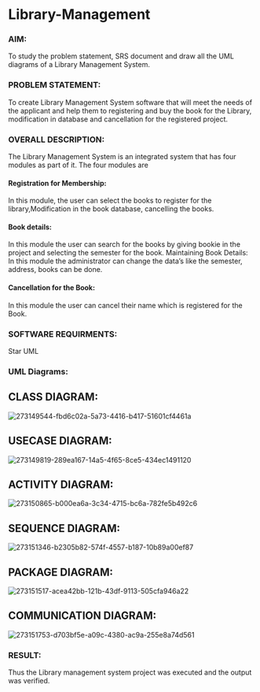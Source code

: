 # Library-Management
### AIM:
To study the problem statement, SRS document and draw all the UML diagrams of a Library Management System.
### PROBLEM STATEMENT:
To create Library Management System software that will meet the needs of the applicant
and help them to registering and buy the book for the Library, modification in database and
cancellation for the registered project.
### OVERALL DESCRIPTION:
The Library Management System is an integrated system that has four modules as part of
it. The four modules are
#### Registration for Membership:
In this module, the user can select the books to register for the library,Modification in the book
database, cancelling the books.
#### Book details:
In this module the user can search for the books by giving bookie in the project and selecting
the semester for the book.
Maintaining Book Details:
In this module the administrator can change the data’s like the semester, address, books can be
done.
#### Cancellation for the Book:
In this module the user can cancel their name which is registered for the Book.
### SOFTWARE REQUIRMENTS:
Star UML
### UML Diagrams:
## CLASS DIAGRAM:
![273149544-fbd6c02a-5a73-4416-b417-51601cf4461a](https://github.com/Yogeshvar005/Library-Management/assets/113497367/f0a41f37-6bd7-4dd0-a173-09eb0e9a0fae)
## USECASE DIAGRAM:
![273149819-289ea167-14a5-4f65-8ce5-434ec1491120](https://github.com/Yogeshvar005/Library-Management/assets/113497367/cf569e8a-c60d-4561-9d83-42cac2fa4cf0)
## ACTIVITY DIAGRAM:
![273150865-b000ea6a-3c34-4715-bc6a-782fe5b492c6](https://github.com/Yogeshvar005/Library-Management/assets/113497367/13f0a705-efc2-4bc9-a33a-0780b9ba2f57)
## SEQUENCE DIAGRAM:
![273151346-b2305b82-574f-4557-b187-10b89a00ef87](https://github.com/Yogeshvar005/Library-Management/assets/113497367/91ab1b4f-f90e-420c-9984-1e0e8ada1832)
## PACKAGE DIAGRAM:
![273151517-acea42bb-121b-43df-9113-505cfa946a22](https://github.com/Yogeshvar005/Library-Management/assets/113497367/2e2708ba-1d0f-408a-b865-af2abd2dbb31)
## COMMUNICATION DIAGRAM:
![273151753-d703bf5e-a09c-4380-ac9a-255e8a74d561](https://github.com/Yogeshvar005/Library-Management/assets/113497367/ebe30f40-6514-4b53-839a-4f2513d4a5ba)

### RESULT:
Thus the Library management system project was executed and the output was verified.
